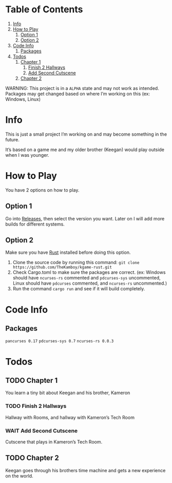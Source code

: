 
# Table of Contents

1.  [Info](#org9657822)
2.  [How to Play](#org73373b9)
    1.  [Option 1](#orgfb811cb)
    2.  [Option 2](#orga22fb2c)
3.  [Code Info](#org987b240)
    1.  [Packages](#orgdac1b66)
4.  [Todos](#orgd2bc935)
    1.  [Chapter 1](#org4364129)
        1.  [Finish 2 Hallways](#orga4d3345)
        2.  [Add Second Cutscene](#orgf8771a4)
    2.  [Chapter 2](#org625ef42)

WARNING: This project is in a `ALPHA` state and may not work as intended.
Packages may get changed based on where I&rsquo;m working on this (ex: Windows, Linux)


<a id="org9657822"></a>

# Info

This is just a small project I&rsquo;m working on and may become something in the future.

It&rsquo;s based on a game me and my older brother (Keegan) would play outside when I was younger.


<a id="org73373b9"></a>

# How to Play

You have 2 options on how to play.


<a id="orgfb811cb"></a>

## Option 1

Go into [Releases](https://github.com/TheKamboy/kgame-rust/releases), then select the version you want.
Later on I will add more builds for different systems.


<a id="orga22fb2c"></a>

## Option 2

Make sure you have [Rust](https://www.rust-lang.org/) installed before doing this option.

1.  Clone the source code by running this command: `git clone https://github.com/TheKamboy/kgame-rust.git`
2.  Check Cargo.toml to make sure the packages are correct. (ex: Windows should have `ncurses-rs` commented and `pdcurses-sys` uncommented, Linux should have `pdcurses` commented, and `ncurses-rs` uncommented.)
3.  Run the command `cargo run` and see if it will build completely.


<a id="org987b240"></a>

# Code Info


<a id="orgdac1b66"></a>

## Packages

`pancurses 0.17`
`pdcurses-sys 0.7`
`ncurses-rs 0.0.3`


<a id="orgd2bc935"></a>

# Todos


<a id="org4364129"></a>

## TODO Chapter 1

You learn a tiny bit about Keegan and his brother, Kameron


<a id="orga4d3345"></a>

### TODO Finish 2 Hallways

Hallway with Rooms, and hallway with Kameron&rsquo;s Tech Room


<a id="orgf8771a4"></a>

### WAIT Add Second Cutscene

Cutscene that plays in Kameron&rsquo;s Tech Room.


<a id="org625ef42"></a>

## TODO Chapter 2

Keegan goes through his brothers time machine and gets a new experience on the world.

